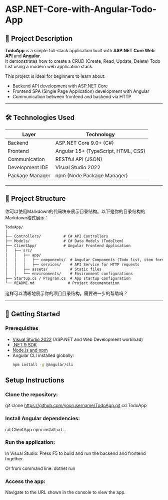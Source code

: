 # ASP.NET-Core-with-Angular-Todo-App

## 📝 Project Description

**TodoApp** is a simple full-stack application built with **ASP.NET Core Web API** and **Angular**.  
It demonstrates how to create a CRUD (Create, Read, Update, Delete) Todo List using a modern web application stack.

This project is ideal for beginners to learn about:
- Backend API development with ASP.NET Core
- Frontend SPA (Single Page Application) development with Angular
- Communication between frontend and backend via HTTP

---

## 🛠 Technologies Used

| Layer           | Technology                          |
|-----------------|-------------------------------------|
| Backend         | ASP.NET Core 9.0+ (C#)              |
| Frontend        | Angular 15+ (TypeScript, HTML, CSS) |
| Communication   | RESTful API (JSON)                  |
| Development IDE | Visual Studio 2022                  |
| Package Manager | npm (Node Package Manager)          |

---

## 📂 Project Structure
你可以使用Markdown的代码块来展示目录结构。以下是你的目录结构的Markdown格式展示：

```markdown
TodoApp/
│
├── Controllers/          # C# API Controllers
├── Models/               # C# Data Models (TodoItem)
├── ClientApp/            # Angular Frontend Application
│   ├── src/
│   │   ├── app/
│   │   │   ├── components/  # Angular Components (Todo list, item forms)
│   │   │   ├── services/    # API Service for HTTP requests
│   │   ├── assets/          # Static files
│   │   └── environments/    # Environment configurations
├── Startup.cs / Program.cs  # App startup configuration
└── README.md               # Project documentation
```

这样可以清晰地展示你的项目目录结构。需要进一步的帮助吗？


---

## 🚀 Getting Started

### Prerequisites

- [Visual Studio 2022](https://visualstudio.microsoft.com/) (ASP.NET and Web Development workload)
- [.NET 9 SDK](https://dotnet.microsoft.com/en-us/download)
- [Node.js and npm](https://nodejs.org/en/)
- Angular CLI installed globally:
  ```bash
  npm install -g @angular/cli

## Setup Instructions

### Clone the repository:

git clone https://github.com/yourusername/TodoApp.git
cd TodoApp

### Install Angular dependencies:

cd ClientApp
npm install
cd ..

### Run the application:

In Visual Studio: 
Press F5 to build and run the backend and frontend together.

Or from command line:
dotnet run

### Access the app:

Navigate to the URL shown in the console to view the app.

